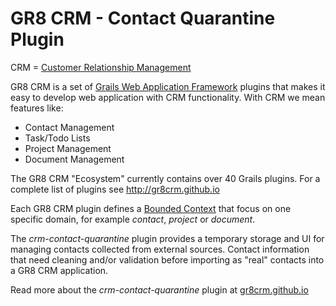 # GR8 CRM - Contact Quarantine Plugin

CRM = [Customer Relationship Management](http://en.wikipedia.org/wiki/Customer_relationship_management)

GR8 CRM is a set of [Grails Web Application Framework](http://www.grails.org/)
plugins that makes it easy to develop web application with CRM functionality.
With CRM we mean features like:

- Contact Management
- Task/Todo Lists
- Project Management
- Document Management

The GR8 CRM "Ecosystem" currently contains over 40 Grails plugins. For a complete list of plugins see http://gr8crm.github.io

Each GR8 CRM plugin defines a [Bounded Context](http://martinfowler.com/bliki/BoundedContext.html)
that focus on one specific domain, for example *contact*, *project* or *document*.

The *crm-contact-quarantine* plugin provides a temporary storage and UI for managing contacts collected from external sources.
Contact information that need cleaning and/or validation before importing as "real" contacts into a GR8 CRM application.

Read more about the *crm-contact-quarantine* plugin at [gr8crm.github.io](http://gr8crm.github.io/plugins/crm-contact-quarantine/)
